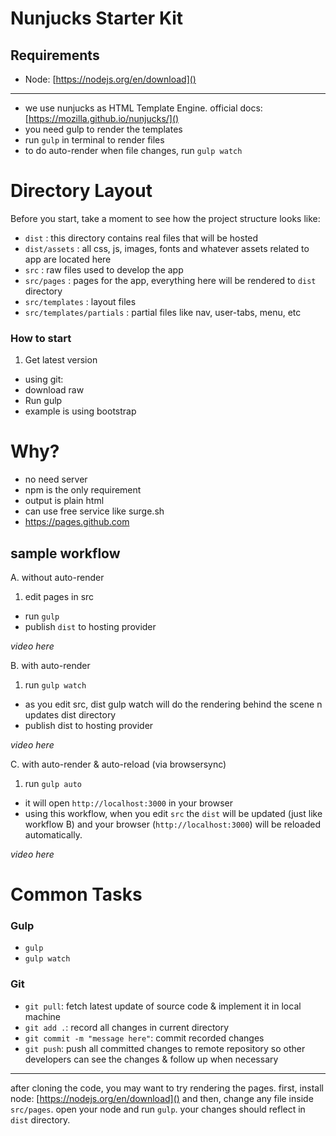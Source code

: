 # Nunjucks Starter Kit

## Requirements
- Node: [https://nodejs.org/en/download]()

---

- we use nunjucks as HTML Template Engine. official docs: [https://mozilla.github.io/nunjucks/]()
- you need gulp to render the templates
- run `gulp` in terminal to render files
- to do auto-render when file changes, run `gulp watch`

# Directory Layout
Before you start, take a moment to see how the project structure looks like:

- `dist` : this directory contains real files that will be hosted
- `dist/assets` : all css, js, images, fonts and whatever assets related to app are located here
- `src` : raw files used to develop the app
- `src/pages` : pages for the app, everything here will be rendered to `dist` directory
- `src/templates` : layout files
- `src/templates/partials` : partial files like nav, user-tabs, menu, etc

### How to start
1. Get latest version
  - using git:
  - download raw
- Run gulp
- example is using bootstrap

# Why?
- no need server
- npm is the only requirement
- output is plain html
- can use free service like surge.sh
- https://pages.github.com


## sample workflow
A. without auto-render

1. edit pages in src
- run `gulp`
- publish `dist` to hosting provider

*video here*


B. with auto-render

1. run `gulp watch`
- as you edit src, dist gulp watch will do the rendering behind the scene n updates dist directory
- publish dist to hosting provider

*video here*

C. with auto-render & auto-reload (via browsersync)

1. run `gulp auto`
- it will open `http://localhost:3000` in your browser
- using this workflow, when you edit `src` the `dist` will be updated (just like workflow B) and your browser (`http://localhost:3000`) will be reloaded automatically.

*video here*

# Common Tasks
### Gulp
- `gulp`
- `gulp watch`

### Git
- `git pull`: fetch latest update of source code & implement it in local machine
- `git add .`: record all changes in current directory
- `git commit -m "message here"`: commit recorded changes
- `git push`: push all committed changes to remote repository so other developers can see the changes & follow up when necessary

---

after cloning the code, you may want to try rendering the pages. first, install node: [https://nodejs.org/en/download]() and then, change any file inside `src/pages`. open your node and run `gulp`. your changes should reflect in `dist` directory.